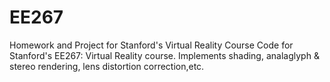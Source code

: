# EE267
Homework and Project for Stanford's Virtual Reality Course
Code for Stanford's EE267: Virtual Reality course. Implements shading, analaglyph & stereo rendering, lens distortion correction,etc. 
